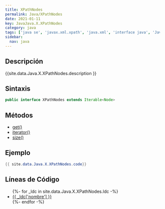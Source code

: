 ```yaml
---
title: XPathNodes
permalink: Java/XPathNodes
date: 2021-01-11
key: JavaJava.X.XPathNodes
category: java
tags: ['java se', 'javax.xml.xpath', 'java.xml', 'interface java', 'Java 9']
sidebar: 
  nav: java
---
```


## Descripción
{{site.data.Java.X.XPathNodes.description }}

## Sintaxis
~~~java
public interface XPathNodes extends Iterable<Node>
~~~

## Métodos
* [get()](/Java/XPathNodes/get)
* [iterator()](/Java/XPathNodes/iterator)
* [size()](/Java/XPathNodes/size)

## Ejemplo
~~~java
{{ site.data.Java.X.XPathNodes.code}}
~~~

## Líneas de Código
<ul>
{%- for _ldc in site.data.Java.X.XPathNodes.ldc -%}
   <li>
       <a href="{{_ldc['url'] }}">{{ _ldc['nombre'] }}</a>
   </li>
{%- endfor -%}
</ul>
